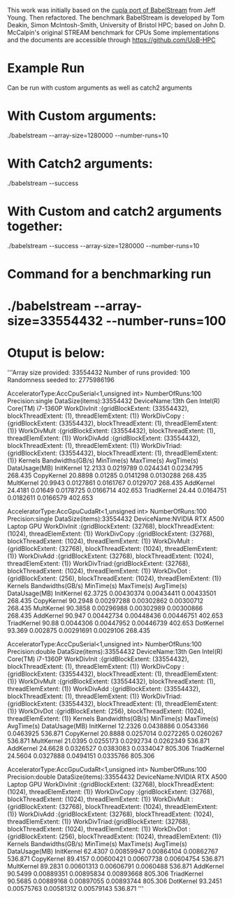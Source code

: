 This work was initially based on the [cupla port of BabelStream](https://github.com/jyoung3131/BabelStream) from Jeff Young. Then refactored.
The benchmark BabelStream is developed by Tom Deakin, Simon McIntosh-Smith, University of Bristol HPC; based on John D. McCalpin's original STREAM benchmark for CPUs
Some implementations and the documents are accessible through https://github.com/UoB-HPC

# Example Run
Can be run with custom arguments as well as catch2 arguments
# With Custom arguments:
./babelstream  --array-size=1280000 --number-runs=10
# With Catch2 arguments:
./babelstream --success
# With Custom and catch2 arguments together:
./babelstream  --success --array-size=1280000 --number-runs=10

# Command for a benchmarking run
# ./babelstream --array-size=33554432 --number-runs=100 
# Otuput is below:

'''Array size provided: 33554432
Number of runs provided: 100
Randomness seeded to: 2775986196


AcceleratorType:AccCpuSerial<1,unsigned int>
NumberOfRuns:100
Precision:single
DataSize(items):33554432
DeviceName:13th Gen Intel(R) Core(TM) i7-1360P
WorkDivInit :{gridBlockExtent: (33554432), blockThreadExtent: (1), threadElemExtent: (1)}
WorkDivCopy :{gridBlockExtent: (33554432), blockThreadExtent: (1), threadElemExtent: (1)}
WorkDivMult :{gridBlockExtent: (33554432), blockThreadExtent: (1), threadElemExtent: (1)}
WorkDivAdd  :{gridBlockExtent: (33554432), blockThreadExtent: (1), threadElemExtent: (1)}
WorkDivTriad:{gridBlockExtent: (33554432), blockThreadExtent: (1), threadElemExtent: (1)}
Kernels         Bandwidths(GB/s) MinTime(s) MaxTime(s) AvgTime(s) DataUsage(MB) 
 InitKernel      12.2133         0.0219789 0.0244341 0.0234795 268.435 
 CopyKernel      20.8898         0.01285  0.0141298 0.0130288 268.435 
 MultKernel      20.9943         0.0127861 0.0161767 0.0129707 268.435 
 AddKernel       24.4181         0.01649  0.0178725 0.0166714 402.653 
 TriadKernel     24.44           0.0164751 0.0182611 0.0166579 402.653 



AcceleratorType:AccGpuCudaRt<1,unsigned int>
NumberOfRuns:100
Precision:single
DataSize(items):33554432
DeviceName:NVIDIA RTX A500 Laptop GPU
WorkDivInit :{gridBlockExtent: (32768), blockThreadExtent: (1024), threadElemExtent: (1)}
WorkDivCopy :{gridBlockExtent: (32768), blockThreadExtent: (1024), threadElemExtent: (1)}
WorkDivMult :{gridBlockExtent: (32768), blockThreadExtent: (1024), threadElemExtent: (1)}
WorkDivAdd  :{gridBlockExtent: (32768), blockThreadExtent: (1024), threadElemExtent: (1)}
WorkDivTriad:{gridBlockExtent: (32768), blockThreadExtent: (1024), threadElemExtent: (1)}
WorkDivDot  :{gridBlockExtent: (256), blockThreadExtent: (1024), threadElemExtent: (1)}
Kernels         Bandwidths(GB/s) MinTime(s) MaxTime(s) AvgTime(s) DataUsage(MB) 
 InitKernel      62.3725         0.00430374 0.00434411 0.00433501 268.435 
 CopyKernel      90.2948         0.00297288 0.00302862 0.00300712 268.435 
 MultKernel      90.3858         0.00296988 0.00302989 0.00300866 268.435 
 AddKernel       90.947          0.00442734 0.00448436 0.00446751 402.653 
 TriadKernel     90.88           0.0044306 0.00447952 0.00446739 402.653 
 DotKernel       93.369          0.002875 0.00291691 0.0029106 268.435 



AcceleratorType:AccCpuSerial<1,unsigned int>
NumberOfRuns:100
Precision:double
DataSize(items):33554432
DeviceName:13th Gen Intel(R) Core(TM) i7-1360P
WorkDivInit :{gridBlockExtent: (33554432), blockThreadExtent: (1), threadElemExtent: (1)}
WorkDivCopy :{gridBlockExtent: (33554432), blockThreadExtent: (1), threadElemExtent: (1)}
WorkDivMult :{gridBlockExtent: (33554432), blockThreadExtent: (1), threadElemExtent: (1)}
WorkDivAdd  :{gridBlockExtent: (33554432), blockThreadExtent: (1), threadElemExtent: (1)}
WorkDivTriad:{gridBlockExtent: (33554432), blockThreadExtent: (1), threadElemExtent: (1)}
WorkDivDot  :{gridBlockExtent: (256), blockThreadExtent: (1024), threadElemExtent: (1)}
Kernels         Bandwidths(GB/s) MinTime(s) MaxTime(s) AvgTime(s) DataUsage(MB) 
 InitKernel      12.2326         0.0438886 0.0543366 0.0463925 536.871 
 CopyKernel      20.8888         0.0257014 0.0272265 0.0260267 536.871 
 MultKernel      21.0395         0.0255173 0.0292734 0.0262349 536.871 
 AddKernel       24.6628         0.0326527 0.0383083 0.0334047 805.306 
 TriadKernel     24.5604         0.0327888 0.0494151 0.0335766 805.306 



AcceleratorType:AccGpuCudaRt<1,unsigned int>
NumberOfRuns:100
Precision:double
DataSize(items):33554432
DeviceName:NVIDIA RTX A500 Laptop GPU
WorkDivInit :{gridBlockExtent: (32768), blockThreadExtent: (1024), threadElemExtent: (1)}
WorkDivCopy :{gridBlockExtent: (32768), blockThreadExtent: (1024), threadElemExtent: (1)}
WorkDivMult :{gridBlockExtent: (32768), blockThreadExtent: (1024), threadElemExtent: (1)}
WorkDivAdd  :{gridBlockExtent: (32768), blockThreadExtent: (1024), threadElemExtent: (1)}
WorkDivTriad:{gridBlockExtent: (32768), blockThreadExtent: (1024), threadElemExtent: (1)}
WorkDivDot  :{gridBlockExtent: (256), blockThreadExtent: (1024), threadElemExtent: (1)}
Kernels         Bandwidths(GB/s) MinTime(s) MaxTime(s) AvgTime(s) DataUsage(MB) 
 InitKernel      62.4307         0.00859947 0.00864104 0.00862767 536.871 
 CopyKernel      89.4157         0.00600421 0.00607738 0.00604754 536.871 
 MultKernel      89.2831         0.00601313 0.00606791 0.0060488 536.871 
 AddKernel       90.5499         0.00889351 0.00895834 0.00893668 805.306 
 TriadKernel     90.5685         0.00889168 0.00897055 0.00893744 805.306 
 DotKernel       93.2451         0.00575763 0.00581312 0.00579143 536.871 
'''
